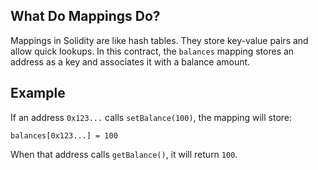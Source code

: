 ## What Do Mappings Do?

Mappings in Solidity are like hash tables. They store key-value pairs and allow quick lookups. In this contract, the `balances` mapping stores an address as a key and associates it with a balance amount.

## Example

If an address `0x123...` calls `setBalance(100)`, the mapping will store:
```
balances[0x123...] = 100
```

When that address calls `getBalance()`, it will return `100`.